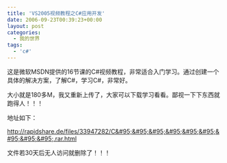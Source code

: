 ```yaml
---
title: 'VS2005视频教程之C#应用开发'
date: 2006-09-23T00:39:23+00:00
layout: post
categories:
  - 我的世界
tags:
  - 'c#'
---
```


这是微软MSDN提供的16节课的C#视频教程，非常适合入门学习。通过创建一个具体的解决方案，了解C#，学习C#，非常好。

大小就是180多M，我又重新上传了，大家可以下载学习看看。鄙视一下下东西就跑得人！！！

地址如下：

<http://rapidshare.de/files/33947282/C&#95;&#95;&#95;&#95;&#95;&#95;&#95;&#95;&#95;.rar.html>

文件若30天后无人访问就删除了！！！